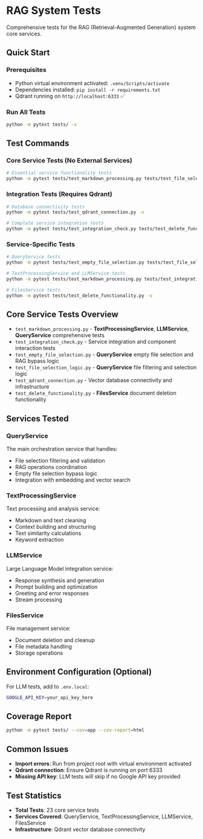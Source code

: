 # RAG System Tests

Comprehensive tests for the RAG (Retrieval-Augmented Generation) system core services.

## Quick Start

### Prerequisites
- Python virtual environment activated: `.venv/Scripts/activate`
- Dependencies installed: `pip install -r requirements.txt`
- Qdrant running on `http://localhost:6333` ✅

### Run All Tests
```bash
python -m pytest tests/ -v
```

## Test Commands

### Core Service Tests (No External Services)
```bash
# Essential service functionality tests
python -m pytest tests/test_markdown_processing.py tests/test_file_selection_logic.py tests/test_empty_file_selection.py -v
```

### Integration Tests (Requires Qdrant)
```bash
# Database connectivity tests
python -m pytest tests/test_qdrant_connection.py -v

# Complete service integration tests
python -m pytest tests/test_integration_check.py tests/test_delete_functionality.py -v
```

### Service-Specific Tests
```bash
# QueryService tests
python -m pytest tests/test_empty_file_selection.py tests/test_file_selection_logic.py -v

# TextProcessingService and LLMService tests
python -m pytest tests/test_markdown_processing.py tests/test_integration_check.py -v

# FilesService tests
python -m pytest tests/test_delete_functionality.py -v
```

## Core Service Tests Overview

- `test_markdown_processing.py` - **TextProcessingService**, **LLMService**, **QueryService** comprehensive tests
- `test_integration_check.py` - Service integration and component interaction tests
- `test_empty_file_selection.py` - **QueryService** empty file selection and RAG bypass logic
- `test_file_selection_logic.py` - **QueryService** file filtering and selection logic
- `test_qdrant_connection.py` - Vector database connectivity and infrastructure
- `test_delete_functionality.py` - **FilesService** document deletion functionality

## Services Tested

### QueryService

The main orchestration service that handles:

- File selection filtering and validation
- RAG operations coordination
- Empty file selection bypass logic
- Integration with embedding and vector search

### TextProcessingService

Text processing and analysis service:

- Markdown and text cleaning
- Context building and structuring
- Text similarity calculations
- Keyword extraction

### LLMService

Large Language Model integration service:

- Response synthesis and generation
- Prompt building and optimization
- Greeting and error responses
- Stream processing

### FilesService

File management service:

- Document deletion and cleanup
- File metadata handling
- Storage operations

## Environment Configuration (Optional)

For LLM tests, add to `.env.local`:

```bash
GOOGLE_API_KEY=your_api_key_here
```

## Coverage Report

```bash
python -m pytest tests/ --cov=app --cov-report=html
```

## Common Issues

- **Import errors**: Run from project root with virtual environment activated
- **Qdrant connection**: Ensure Qdrant is running on port 6333
- **Missing API key**: LLM tests will skip if no Google API key provided

## Test Statistics

- **Total Tests**: 23 core service tests
- **Services Covered**: QueryService, TextProcessingService, LLMService, FilesService
- **Infrastructure**: Qdrant vector database connectivity
